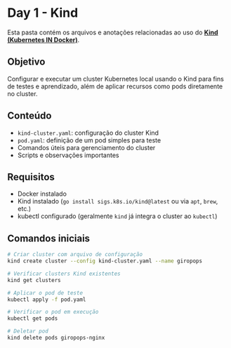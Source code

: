 # Day 1 - Kind

Esta pasta contém os arquivos e anotações relacionadas ao uso do **[Kind (Kubernetes IN Docker)](https://kind.sigs.k8s.io/)**.

## Objetivo

Configurar e executar um cluster Kubernetes local usando o Kind para fins de testes e aprendizado, além de aplicar recursos como pods diretamente no cluster.

## Conteúdo

- `kind-cluster.yaml`: configuração do cluster Kind
- `pod.yaml`: definição de um pod simples para teste
- Comandos úteis para gerenciamento do cluster
- Scripts e observações importantes

## Requisitos

- Docker instalado
- Kind instalado (`go install sigs.k8s.io/kind@latest` ou via `apt`, `brew`, etc.)
- kubectl configurado (geralmente `kind` já integra o cluster ao `kubectl`)

## Comandos iniciais

```bash
# Criar cluster com arquivo de configuração
kind create cluster --config kind-cluster.yaml --name giropops

# Verificar clusters Kind existentes
kind get clusters

# Aplicar o pod de teste
kubectl apply -f pod.yaml

# Verificar o pod em execução
kubectl get pods

# Deletar pod
kind delete pods giropops-nginx
